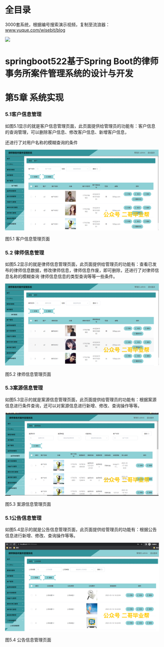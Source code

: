# 全目录

3000套系统，根据编号搜索演示视频，复制至流浪器：www.yuque.com/wisebit/blog


![](https://bitwise.oss-cn-heyuan.aliyuncs.com/2024/11/06/qq_wechat.png)
# springboot522基于Spring Boot的律师事务所案件管理系统的设计与开发
# 第5章 系统实现
### 5.1客户信息管理
如图5.1显示的就是客户信息管理页面，此页面提供给管理员的功能有：客户信息的查询管理，可以删除客户信息、修改客户信息、新增客户信息，

还进行了对用户名称的模糊查询的条件

![](/md/blog.013.png)

图5.1 客户信息管理页面
### 5.2 律师信息管理
如图5.2显示的就是律师信息管理页面，此页面提供给管理员的功能有：查看已发布的律师信息数据，修改律师信息，律师信息作废，即可删除，还进行了对律师信息名称的模糊查询 律师信息信息的类型查询等等一些条件。

![](/md/blog.014.png)


图5.2 律师信息管理页面
### 5.3案源信息管理
如图5.3显示的就是案源信息管理页面，此页面提供给管理员的功能有：根据案源信息进行条件查询，还可以对案源信息进行新增、修改、查询操作等等。

![](/md/blog.015.png)


图5.3 案源信息管理页面
### 5.1公告信息管理
如图5.4显示的就是公告信息管理页面，此页面提供给管理员的功能有：根据公告信息进行新增、修改、查询操作等等。

![](/md/blog.016.png)


图5.4 公告信息管理页面





